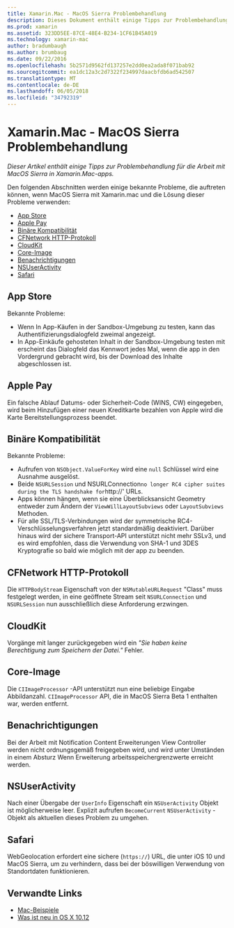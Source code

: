 ```yaml
---
title: Xamarin.Mac - MacOS Sierra Problembehandlung
description: Dieses Dokument enthält einige Tipps zur Problembehandlung für die Arbeit mit MacOS Sierra in Xamarin.Mac-apps. Tipps beziehen sich auf dem Mac App Store, Apple Pay Binärkompatibilität, CFNetwork, CloudKit und mehr.
ms.prod: xamarin
ms.assetid: 323DD5EE-87CE-48E4-B234-1CF61B45A019
ms.technology: xamarin-mac
author: bradumbaugh
ms.author: brumbaug
ms.date: 09/22/2016
ms.openlocfilehash: 5b2571d9562fd137257e2dd0ea2ada8f071bab92
ms.sourcegitcommit: ea1dc12a3c2d7322f234997daacbfdb6ad542507
ms.translationtype: MT
ms.contentlocale: de-DE
ms.lasthandoff: 06/05/2018
ms.locfileid: "34792319"
---
```

# <a name="xamarinmac---macos-sierra-troubleshooting"></a>Xamarin.Mac - MacOS Sierra Problembehandlung

_Dieser Artikel enthält einige Tipps zur Problembehandlung für die Arbeit mit MacOS Sierra in Xamarin.Mac-apps._

Den folgenden Abschnitten werden einige bekannte Probleme, die auftreten können, wenn MacOS Sierra mit Xamarin.mac und die Lösung dieser Probleme verwenden:

- [App Store](#App-Store)
- [Apple Pay](#Apple-Pay)
- [Binäre Kompatibilität](#Binary-Compatibility)
- [CFNetwork HTTP-Protokoll](#CFNetwork-HTTP-Protocol)
- [CloudKit](#CloudKit)
- [Core-Image](#CoreImage)
- [Benachrichtigungen](#Notifications)
- [NSUserActivity](#NSUserActivity)
- [Safari](#Safari)

<a name="App-Store" />

## <a name="app-store"></a>App Store

Bekannte Probleme:

- Wenn In App-Käufen in der Sandbox-Umgebung zu testen, kann das Authentifizierungsdialogfeld zweimal angezeigt.
- In App-Einkäufe gehosteten Inhalt in der Sandbox-Umgebung testen mit erscheint das Dialogfeld das Kennwort jedes Mal, wenn die app in den Vordergrund gebracht wird, bis der Download des Inhalte abgeschlossen ist.

<a name="Apple-Pay" />

## <a name="apple-pay"></a>Apple Pay

Ein falsche Ablauf Datums- oder Sicherheit-Code (WINS, CW) eingegeben, wird beim Hinzufügen einer neuen Kreditkarte bezahlen von Apple wird die Karte Bereitstellungsprozess beendet.

<a name="Binary-Compatibility" />

## <a name="binary-compatibility"></a>Binäre Kompatibilität

Bekannte Probleme:

- Aufrufen von `NSObject.ValueForKey` wird eine `null` Schlüssel wird eine Ausnahme ausgelöst.
- Beide `NSURLSession` und NSURLConnection` no longer RC4 cipher suites during the TLS handshake for `http://' URLs.
- Apps können hängen, wenn sie eine Überblicksansicht Geometry entweder zum Ändern der `ViewWillLayoutSubviews` oder `LayoutSubviews` Methoden.
- Für alle SSL/TLS-Verbindungen wird der symmetrische RC4-Verschlüsselungsverfahren jetzt standardmäßig deaktiviert. Darüber hinaus wird der sichere Transport-API unterstützt nicht mehr SSLv3, und es wird empfohlen, dass die Verwendung von SHA-1 und 3DES Kryptografie so bald wie möglich mit der app zu beenden.

<a name="CFNetwork-HTTP-Protocol" />

## <a name="cfnetwork-http-protocol"></a>CFNetwork HTTP-Protokoll

Die `HTTPBodyStream` Eigenschaft von der `NSMutableURLRequest` "Class" muss festgelegt werden, in eine geöffnete Stream seit `NSURLConnection` und `NSURLSession` nun ausschließlich diese Anforderung erzwingen.

<a name="CloudKit" />

## <a name="cloudkit"></a>CloudKit

Vorgänge mit langer zurückgegeben wird ein _"Sie haben keine Berechtigung zum Speichern der Datei."_ Fehler.

<a name="CoreImage" />

## <a name="core-image"></a>Core-Image

Die `CIImageProcessor` -API unterstützt nun eine beliebige Eingabe Abbildanzahl. `CIImageProcessor` API, die in MacOS Sierra Beta 1 enthalten war, werden entfernt.

<a name="Notifications" />

## <a name="notifications"></a>Benachrichtigungen

Bei der Arbeit mit Notification Content Erweiterungen View Controller werden nicht ordnungsgemäß freigegeben wird, und wird unter Umständen in einem Absturz Wenn Erweiterung arbeitsspeichergrenzwerte erreicht werden.

<a name="NSUserActivity" />

## <a name="nsuseractivity"></a>NSUserActivity

Nach einer Übergabe der `UserInfo` Eigenschaft ein `NSUserActivity` Objekt ist möglicherweise leer. Explizit aufrufen `BecomeCurrent` `NSUserActivity` -Objekt als aktuellen dieses Problem zu umgehen.

<a name="Safari" />

## <a name="safari"></a>Safari

WebGeolocation erfordert eine sichere (`https://`) URL, die unter iOS 10 und MacOS Sierra, um zu verhindern, dass bei der böswilligen Verwendung von Standortdaten funktionieren.







## <a name="related-links"></a>Verwandte Links

- [Mac-Beispiele](https://developer.xamarin.com/samples/mac/)
- [Was ist neu in OS X 10.12](https://developer.apple.com/library/prerelease/content/releasenotes/MacOSX/WhatsNewInOSX/Articles/OSXv10.html#//apple_ref/doc/uid/TP40017145-SW1)
